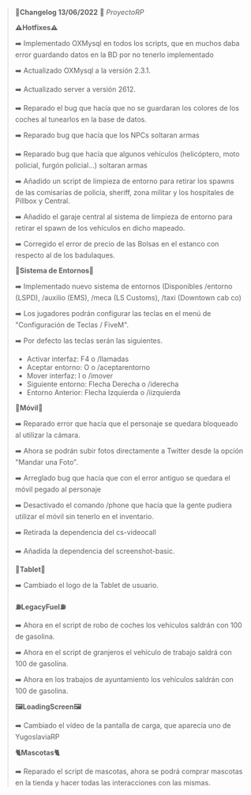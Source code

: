 >🔴**Changelog 13/06/2022** 🔴 *ProyectoRP*
>
>
>**⚠️Hotfixes⚠️**
>
>
>➡️ Implementado OXMysql en todos los scripts, que en muchos daba error guardando datos en la BD por no tenerlo implementado
>
>➡️ Actualizado OXMysql a la versión 2.3.1.
>
>➡️ Actualizado server a versión 2612.
>
>➡️ Reparado el bug que hacía que no se guardaran los colores de los coches al tunearlos en la base de datos.
>
>➡️ Reparado bug que hacía que los NPCs soltaran armas
>
>➡️ Reparado bug que hacía que algunos vehículos (helicóptero, moto policial, furgón policial...) soltaran armas
>
>➡️ Añadido un script de limpieza de entorno para retirar los spawns de las comisarías de policía, sheriff, zona militar y los hospitales de Pillbox y Central.
>
>➡️ Añadido el garaje central al sistema de limpieza de entorno para retirar el spawn de los vehículos en dicho mapeado.
>
>➡️ Corregido el error de precio de las Bolsas en el estanco con respecto al de los badulaques.
>
>
>**🚨Sistema de Entornos🚨**
>
>➡️ Implementado nuevo sistema de entornos (Disponibles /entorno (LSPD), /auxilio (EMS), /meca (LS Customs), /taxi (Downtown cab co)
>
>➡️ Los jugadores podrán configurar las teclas en el menú de "Configuración de Teclas / FiveM".
>
>➡️ Por defecto las teclas serán las siguientes.
>- Activar interfaz: F4 o /llamadas
>- Aceptar entorno: O o /aceptarentorno
>- Mover interfaz: I o /imover
>- Siguiente entorno: Flecha Derecha o /iderecha
>- Entorno Anterior: Flecha Izquierda o /iizquierda
>
>
> 
> **📱Móvil📱**
> 
>➡️ Reparado error que hacía que el personaje se quedara bloqueado al utilizar la cámara.
> 
>➡️ Ahora se podrán subir fotos directamente a Twitter desde la opción "Mandar una Foto".
> 
>➡️ Arreglado bug que hacía que con el error antiguo se quedara el móvil pegado al personaje
> 
>➡️ Desactivado el comando /phone que hacía que la gente pudiera utilizar el móvil sin tenerlo en el inventario.
>
>➡️ Retirada la dependencia del cs-videocall
>
>➡️ Añadida la dependencia del screenshot-basic.
>
>
>**📱Tablet📱**
>
>➡️ Cambiado el logo de la Tablet de usuario.
>
>
>**⛽LegacyFuel⛽**
>
>➡️ Ahora en el script de robo de coches los vehículos saldrán con 100 de gasolina.
>
>➡️ Ahora en el script de granjeros el vehículo de trabajo saldrá con 100 de gasolina.
> 
>➡️ Ahora en los trabajos de ayuntamiento los vehículos saldrán con 100 de gasolina.
> 
> 
>**🖼️LoadingScreen🖼️**
>
>➡️ Cambiado el vídeo de la pantalla de carga, que aparecía uno de YugoslaviaRP
>
>
>**🐈Mascotas🐈**
>
>➡️ Reparado el script de mascotas, ahora se podrá comprar mascotas en la tienda y hacer todas las interacciones con las mismas.
>
